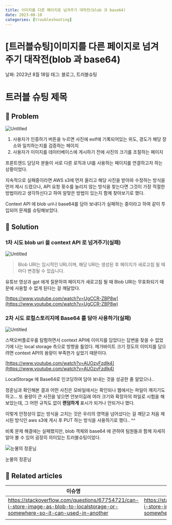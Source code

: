```yaml
---
title: 이미지를 다른 페이지로 넘겨주기 대작전(blob 과 base64)
date: 2023-08-18
categories: [troubleshooting]
---
```


# [트러블슈팅]이미지를 다른 페이지로 넘겨주기 대작전(blob 과 base64)

날짜: 2023년 8월 18일
태그: 블로그, 트러블슈팅

# 트러블 슈팅 제목

## 🤔 Problem

![Untitled](%5B%E1%84%90%E1%85%B3%E1%84%85%E1%85%A5%E1%84%87%E1%85%B3%E1%86%AF%E1%84%89%E1%85%B2%E1%84%90%E1%85%B5%E1%86%BC%5D%E1%84%8B%E1%85%B5%E1%84%86%E1%85%B5%E1%84%8C%E1%85%B5%E1%84%85%E1%85%B3%E1%86%AF%20%E1%84%83%E1%85%A1%E1%84%85%E1%85%B3%E1%86%AB%20%E1%84%91%E1%85%A6%E1%84%8B%E1%85%B5%E1%84%8C%E1%85%B5%E1%84%85%E1%85%A9%20%E1%84%82%E1%85%A5%E1%86%B7%E1%84%80%E1%85%A7%E1%84%8C%E1%85%AE%E1%84%80%E1%85%B5%20%E1%84%83%20da3a68ef565f483db9e50bcce2ef9557/Untitled.png)

1. 사용자가 인증하기 버튼을 누르면 사진에 exif에 기록되어있는 위도, 경도가 해당 장소와 일치하는지를 검증하는 페이지
2. 사용자가 이미지를 데이터베이스에 게시하기 전에 사진의 크기를 조절하는 페이지

프론트엔드 담당자 분들이 서로 다른 로직과 UI를 사용하는 페이지를 연결하고자 하는 상황이었다.

지속적으로 실패중이라면 AWS s3에 먼저 올리고 해당 사진을 받아와 수정하는 방식을 먼저 제시 드렸으나, API 요청 횟수를 늘리지 않는 방식을 찾는다면 그것이 가장 적절한 방법이라고 생각하신다고 하여 알맞은 방법이 있는지 함께 찾아보기로 했다.

Context API 에 blob uri나 base64를 담아 보내다가 실패하는 중이라고 하여 같이 투입되어 문제를 슈팅해보았다.

## 🌱 Solution

### 1차 시도 blob uri 을 context API 로 넘겨주기(실패)

![Untitled](%5B%E1%84%90%E1%85%B3%E1%84%85%E1%85%A5%E1%84%87%E1%85%B3%E1%86%AF%E1%84%89%E1%85%B2%E1%84%90%E1%85%B5%E1%86%BC%5D%E1%84%8B%E1%85%B5%E1%84%86%E1%85%B5%E1%84%8C%E1%85%B5%E1%84%85%E1%85%B3%E1%86%AF%20%E1%84%83%E1%85%A1%E1%84%85%E1%85%B3%E1%86%AB%20%E1%84%91%E1%85%A6%E1%84%8B%E1%85%B5%E1%84%8C%E1%85%B5%E1%84%85%E1%85%A9%20%E1%84%82%E1%85%A5%E1%86%B7%E1%84%80%E1%85%A7%E1%84%8C%E1%85%AE%E1%84%80%E1%85%B5%20%E1%84%83%20da3a68ef565f483db9e50bcce2ef9557/Untitled%201.png)

> Blob URI는 임시적인 URL이며, 해당 URI는 생성된 후 페이지가 새로고침 될 때마다 변경될 수 있습니다.

유튜브 영상과 gpt 에게 질문하여 페이지가 새로고침 될 때 Blob URI는 무효화되기 때문에 사용할 수 없게 된다는 걸 깨달았다.

[https://www.youtube.com/watch?v=UgCCR-ZBP8w](https://www.youtube.com/watch?v=UgCCR-ZBP8w)

### 2차 시도 로컬스토리지에 Base64 를 담아 사용하기(실패)

![Untitled](%5B%E1%84%90%E1%85%B3%E1%84%85%E1%85%A5%E1%84%87%E1%85%B3%E1%86%AF%E1%84%89%E1%85%B2%E1%84%90%E1%85%B5%E1%86%BC%5D%E1%84%8B%E1%85%B5%E1%84%86%E1%85%B5%E1%84%8C%E1%85%B5%E1%84%85%E1%85%B3%E1%86%AF%20%E1%84%83%E1%85%A1%E1%84%85%E1%85%B3%E1%86%AB%20%E1%84%91%E1%85%A6%E1%84%8B%E1%85%B5%E1%84%8C%E1%85%B5%E1%84%85%E1%85%A9%20%E1%84%82%E1%85%A5%E1%86%B7%E1%84%80%E1%85%A7%E1%84%8C%E1%85%AE%E1%84%80%E1%85%B5%20%E1%84%83%20da3a68ef565f483db9e50bcce2ef9557/Untitled%202.png)

스택오버플로우를 탐험하면서 context API에 이미지를 담았다는 답변을 찾을 수 없었기에 나는 local storage 측으로 방향을 틀었다. 메가바이트 크기 정도의 이미지를 담으려면 context API의 용량이 부족한가 싶었기 때문이다.

[https://www.youtube.com/watch?v=AUOzvFzdIk4](https://www.youtube.com/watch?v=AUOzvFzdIk4)

LocalStorage 에 Base64로 인코딩하여 담아 보내는 것을 성공한 줄 알았으나..

정훈님과 확인해본 결과 어떤 사진은 모바일에서는 확인되나 웹에서는 파일이 깨지기도 하고…
또 용량이 큰 사진을 넣으면 안보이길래 여러 크기와 확장자의 파일로 시험을 해보았는데, 그 어떤 규칙도 없이 **랜덤하게** 표시가 되거나 안되거나 했다.

이렇게 안정성이 없는 방식을 고치는 것은 우리의 영역을 넘어섰다는 걸 깨닫고 처음 제시된 방식인 aws s3에 게시 후 PUT 하는 방식을 사용하기로 했다.. ^^

비록 문제 해결에는 실패했지만, blob 객체와 base64 에 관하여 팀원들과 함께 자세히 알아 볼 수 있어 굉장히 의미있는 트러블슈팅이었다.

![눈물의 정훈님](%5B%E1%84%90%E1%85%B3%E1%84%85%E1%85%A5%E1%84%87%E1%85%B3%E1%86%AF%E1%84%89%E1%85%B2%E1%84%90%E1%85%B5%E1%86%BC%5D%E1%84%8B%E1%85%B5%E1%84%86%E1%85%B5%E1%84%8C%E1%85%B5%E1%84%85%E1%85%B3%E1%86%AF%20%E1%84%83%E1%85%A1%E1%84%85%E1%85%B3%E1%86%AB%20%E1%84%91%E1%85%A6%E1%84%8B%E1%85%B5%E1%84%8C%E1%85%B5%E1%84%85%E1%85%A9%20%E1%84%82%E1%85%A5%E1%86%B7%E1%84%80%E1%85%A7%E1%84%8C%E1%85%AE%E1%84%80%E1%85%B5%20%E1%84%83%20da3a68ef565f483db9e50bcce2ef9557/Untitled%203.png)

눈물의 정훈님

## 📎 Related articles

| 이슈명                                                                                                                        | 링크                                                                                                                          |
| ----------------------------------------------------------------------------------------------------------------------------- | ----------------------------------------------------------------------------------------------------------------------------- |
| https://stackoverflow.com/questions/67754721/can-i-store-image-as-blob-to-localstorage-or-somewhere-so-it-can-used-in-another | https://stackoverflow.com/questions/67754721/can-i-store-image-as-blob-to-localstorage-or-somewhere-so-it-can-used-in-another |
|                                                                                                                               |                                                                                                                               |
